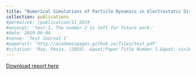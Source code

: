 ```yaml
---
title: "Numerical Simulations of Particle Dynamics in Electrostatic Discharge Plasma"
collection: publications
#permalink: /publication/11_2019
#excerpt: 'test-1. The number 2 is left for future work.'
#date: 2019-06-04
#venue: 'Test Journal 1'
#paperurl: 'http://academicpages.github.io/files/test.pdf'
#citation: 'Rao, Pooja. (2019). &quot;Paper Title Number 1.&quot; <i>Journal 1</i>. 1(1).'
---
```

[Download report here](https://github.com/poojarao8/ResearchMultiphase/blob/master/ReportESD/reportPlasmaFull.pdf)
